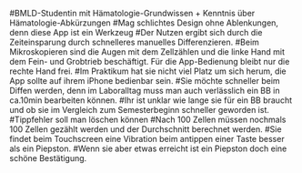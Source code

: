 #BMLD-Studentin mit Hämatologie-Grundwissen + Kenntnis über Hämatologie-Abkürzungen
#Mag schlichtes Design ohne Ablenkungen, denn diese App ist ein Werkzeug
#Der Nutzen ergibt sich durch die Zeiteinsparung durch schnelleres manuelles Differenzieren.
#Beim Mikroskopieren sind die Augen mit dem Zellzählen und die linke Hand mit dem Fein- und Grobtrieb beschäftigt. Für die App-Bedienung bleibt nur die rechte Hand frei.
#Im Praktikum hat sie nicht viel Platz um sich herum, die App sollte auf ihrem iPhone bedienbar sein.
#Sie möchte schneller beim Diffen werden, denn im Laboralltag muss man auch verlässlich ein BB in ca.10min bearbeiten können.
#Ihr ist unklar wie lange sie für ein BB braucht und ob sie im Vergleich zum Semesterbeginn schneller geworden ist.
#Tippfehler soll man löschen können
#Nach 100 Zellen müssen nochmals 100 Zellen gezählt werden und der Durchschnitt berechnet werden.
#Sie findet beim Touchscreen eine Vibration beim antippen einer Taste besser als ein Piepston.
#Wenn sie aber etwas erreicht ist ein Piepston doch eine schöne Bestätigung.
